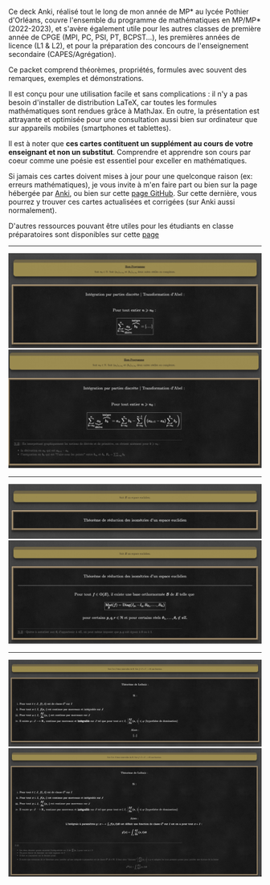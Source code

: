 
Ce deck Anki, réalisé tout le long de mon année de MP* au lycée Pothier d'Orléans, couvre l'ensemble du programme de mathématiques en MP/MP* (2022-2023), et s'avère également utile pour les autres classes de première année de CPGE (MPI, PC, PSI, PT, BCPST...), les premières années de licence (L1 & L2), et pour la préparation des concours de l'enseignement secondaire (CAPES/Agrégation).

Ce packet comprend théorèmes, propriétés, formules avec souvent des remarques, exemples et démonstrations.

Il est conçu pour une utilisation facile et sans complications : il n'y a pas besoin d'installer de distribution LaTeX, car toutes les formules mathématiques sont rendues grâce à MathJax. En outre, la présentation est attrayante et optimisée pour une consultation aussi bien sur ordinateur que sur appareils mobiles (smartphones et tablettes).

Il est à noter que  **ces cartes contituent un supplément au cours de votre enseignant et non un substitut**. Comprendre et apprendre son cours par coeur comme une poésie est essentiel pour exceller en mathématiques.

Si jamais ces cartes doivent mises à jour pour une quelconque raison (ex: erreurs mathématiques), je vous invite à m'en faire part ou bien sur la page hébergée par  [Anki](https://ankiweb.net/shared/decks), ou bien sur cette  [page GitHub](https://github.com/ValentinRonsseray/maths_anki_mp). Sur cette dernière, vous pourrez y trouver ces cartes actualisées et corrigées (sur Anki aussi normalement).

D'autres ressources pouvant être utiles pour les étudiants en classe préparatoires sont disponibles sur cette [page](https://github.com/ValentinRonsseray/RessourcesUtilesMathsPhysiquePrepaLicense)

---
![](https://github.com/ValentinRonsseray/maths_anki_mp/blob/main/image/abel-masque.jpg?raw=true)
![enter image description here](https://github.com/ValentinRonsseray/maths_anki_mp/blob/main/image/abel.jpg?raw=true)

---
![enter image description here](https://github.com/ValentinRonsseray/maths_anki_mp/blob/main/image/reduc.jpg?raw=true)
![enter image description here](https://github.com/ValentinRonsseray/maths_anki_mp/blob/main/image/reduc-pas-masque.jpg?raw=true)

---
![enter image description here](https://github.com/ValentinRonsseray/maths_anki_mp/blob/main/image/leibniz-masque.jpg?raw=true)
![enter image description here](https://github.com/ValentinRonsseray/maths_anki_mp/blob/main/image/leibniz.jpg?raw=true)

